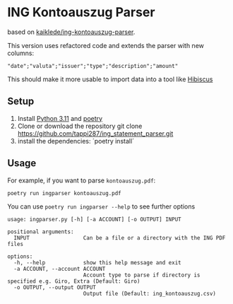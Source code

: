 # ING Kontoauszug Parser
based on [kaiklede/ing-kontoauszug-parser](https://github.com/kaiklede/ing-kontoauszug-parser).

This version uses refactored code and extends the parser with new columns:

`"date";"valuta";"issuer";"type";"description";"amount"`

This should make it more usable to import data into a tool like [Hibiscus](https://www.willuhn.de/products/hibiscus/)

## Setup
1. Install [Python 3.11](https://python.org) and [poetry](https://python-poetry.org/docs/#installation)
2. Clone or download the repository git clone https://github.com/tappi287/ing_statement_parser.git
3. install the dependencies: ´poetry install´

## Usage
For example, if you want to parse `kontoauszug.pdf`:
```
poetry run ingparser kontoauszug.pdf
```

You can use ```poetry run ingparser --help``` to see further options

```
usage: ingparser.py [-h] [-a ACCOUNT] [-o OUTPUT] INPUT

positional arguments:
  INPUT                 Can be a file or a directory with the ING PDF files

options:
  -h, --help            show this help message and exit
  -a ACCOUNT, --account ACCOUNT
                        Account type to parse if directory is specified e.g. Giro, Extra (Default: Giro)
  -o OUTPUT, --output OUTPUT
                        Output file (Default: ing_kontoauszug.csv)
```
